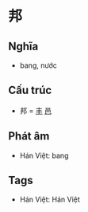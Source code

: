 # 邦

## Nghĩa

* bang, nước

## Cấu trúc
* 邦 = [丰](丰.md) [邑](邑.md)

## Phát âm

* Hán Việt: bang

## Tags
* Hán Việt: Hán Việt

<script>window.HANZI_FIELD='邦';</script>
